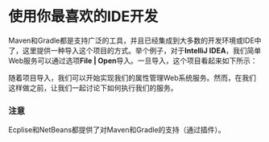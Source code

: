 # 使用你最喜欢的IDE开发

Maven和Gradle都是支持广泛的工具，并且已经集成到大多数的开发环境或IDE中了，这里提供一种导入这个项目的方式。举个例子，对于**IntelliJ IDEA**，我们简单Web服务可以通过选项**File | Open**导入。一旦导入，这个项目看起来如下所示：

随着项目导入，我们可以开始实现我们的属性管理Web系统服务。然而，在我们这样做之前，让我们一起讨论下如何执行我们的服务。

### 注意
Ecplise和NetBeans都提供了对Maven和Gradle的支持（通过插件）。
